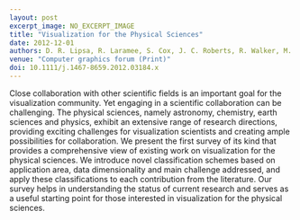 ```yaml
---
layout: post
excerpt_image: NO_EXCERPT_IMAGE
title: "Visualization for the Physical Sciences"
date: 2012-12-01
authors: D. R. Lipsa, R. Laramee, S. Cox, J. C. Roberts, R. Walker, M. Borkin & H. Pfister
venue: "Computer graphics forum (Print)"
doi: 10.1111/j.1467-8659.2012.03184.x
---
```

Close collaboration with other scientific fields is an important goal for the visualization community. Yet engaging in a scientific collaboration can be challenging. The physical sciences, namely astronomy, chemistry, earth sciences and physics, exhibit an extensive range of research directions, providing exciting challenges for visualization scientists and creating ample possibilities for collaboration. We present the first survey of its kind that provides a comprehensive view of existing work on visualization for the physical sciences. We introduce novel classification schemes based on application area, data dimensionality and main challenge addressed, and apply these classifications to each contribution from the literature. Our survey helps in understanding the status of current research and serves as a useful starting point for those interested in visualization for the physical sciences.
